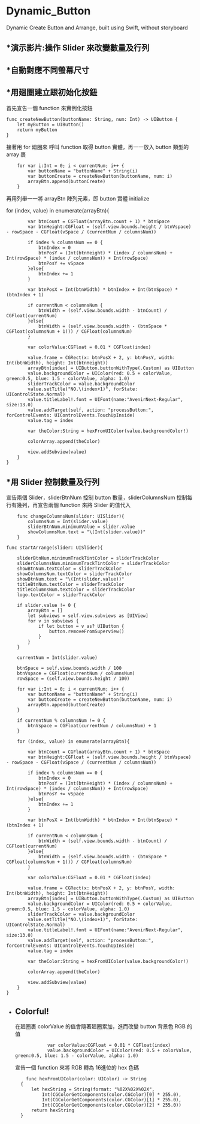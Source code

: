 # Dynamic_Button
Dynamic Create Button and Arrange, built using Swift, without storyboard

*演示影片:操作 Slider 來改變數量及行列
-------------------------------------------------------------------




*自動對應不同螢幕尺寸
-------------------------------------------------------------------




*用廻圈建立跟初始化按鈕
-------------------------------------------------------------------

首先宣告一個 function 來實例化按鈕

    func createNewButton(buttonName: String, num: Int) -> UIButton {
        let myButton = UIButton()
        return myButton
    }


接著用 for 廻圈來 呼叫 function 取得 button 實體，再一一放入 button 類型的 array 裹

        for var i:Int = 0; i < currentNum; i++ {
            var buttonName = "buttonName" + String(i)
            var buttonCreate = createNewButton(buttonName, num: i)
            arrayBtn.append(buttonCreate)
        }


再用列舉一一將 arrayBtn 陣列元素，即 button 實體 initialize

 for (index, value) in enumerate(arrayBtn){
            
            var btnCount = CGFloat(arrayBtn.count + 1) * btnSpace
            var btnHeight:CGFloat = (self.view.bounds.height / btnVspace) - rowSpace - CGFloat(vSpace / (currentNum / columnsNum))
            
            if index % columnsNum == 0 {
                btnIndex = 0
                btnPosY = (Int(btnHeight) * (index / columnsNum) + Int(rowSpace) * (index / columnsNum)) + Int(rowSpace)
                btnPosY += vSpace
            }else{
                btnIndex += 1
            }
            
            var btnPosX = Int(btnWidth) * btnIndex + Int(btnSpace) * (btnIndex + 1)
            
            if currentNum < columnsNum {
                btnWidth = (self.view.bounds.width - btnCount) / CGFloat(currentNum)
            }else{
                btnWidth = (self.view.bounds.width - (btnSpace * CGFloat(columnsNum + 1))) / CGFloat(columnsNum)
            }
            
            var colorValue:CGFloat = 0.01 * CGFloat(index)
            
            value.frame = CGRect(x: btnPosX + 2, y: btnPosY, width: Int(btnWidth), height: Int(btnHeight))
            arrayBtn[index] = UIButton.buttonWithType(.Custom) as UIButton
            value.backgroundColor = UIColor(red: 0.5 + colorValue, green:0.5, blue: 1.5 - colorValue, alpha: 1.0)
            sliderTrackColor = value.backgroundColor
            value.setTitle("NO.\(index+1)", forState: UIControlState.Normal)
            value.titleLabel!.font = UIFont(name:"AvenirNext-Regular", size:13.0)
            value.addTarget(self, action: "processButton:", forControlEvents: UIControlEvents.TouchUpInside)
            value.tag = index
            
            var theColor:String = hexFromUIColor(value.backgroundColor!)
            
            colorArray.append(theColor)
            
            view.addSubview(value)
        }
    }

  
  
  *用 Slider 控制數量及行列
  -------------------------------------------------------------------

宣告兩個 Slider，sliderBtnNum 控制 button 數量，sliderColumnsNum 控制每行有幾列，再宣告兩個 function 來將 Slider 的值代入

        func changeColumnsNum(slider: UISlider){
            columnsNum = Int(slider.value)
            sliderBtnNum.minimumValue = slider.value
            showColumnsNum.text = "\(Int(slider.value))"
        }

    func startArrange(slider: UISlider){
        
        sliderBtnNum.minimumTrackTintColor = sliderTrackColor
        sliderColumnsNum.minimumTrackTintColor = sliderTrackColor
        showBtnNum.textColor = sliderTrackColor
        showColumnsNum.textColor = sliderTrackColor
        showBtnNum.text = "\(Int(slider.value))"
        titleBtnNum.textColor = sliderTrackColor
        titleColumnsNum.textColor = sliderTrackColor
        logo.textColor = sliderTrackColor
        
        if slider.value != 0 {
            arrayBtn = []
            let subviews = self.view.subviews as [UIView]
            for v in subviews {
                if let button = v as? UIButton {
                    button.removeFromSuperview()
                }
            }
        }
        
        currentNum = Int(slider.value)
        
        btnSpace = self.view.bounds.width / 100
        btnVspace = CGFloat(currentNum / columnsNum)
        rowSpace = (self.view.bounds.height / 100)
        
        for var i:Int = 0; i < currentNum; i++ {
            var buttonName = "buttonName" + String(i)
            var buttonCreate = createNewButton(buttonName, num: i)
            arrayBtn.append(buttonCreate)
        }
        
        if currentNum % columnsNum != 0 {
            btnVspace = CGFloat(currentNum / columnsNum) + 1
        }
        
        for (index, value) in enumerate(arrayBtn){
            
            var btnCount = CGFloat(arrayBtn.count + 1) * btnSpace
            var btnHeight:CGFloat = (self.view.bounds.height / btnVspace) - rowSpace - CGFloat(vSpace / (currentNum / columnsNum))
            
            if index % columnsNum == 0 {
                btnIndex = 0
                btnPosY = (Int(btnHeight) * (index / columnsNum) + Int(rowSpace) * (index / columnsNum)) + Int(rowSpace)
                btnPosY += vSpace
            }else{
                btnIndex += 1
            }
            
            var btnPosX = Int(btnWidth) * btnIndex + Int(btnSpace) * (btnIndex + 1)
            
            if currentNum < columnsNum {
                btnWidth = (self.view.bounds.width - btnCount) / CGFloat(currentNum)
            }else{
                btnWidth = (self.view.bounds.width - (btnSpace * CGFloat(columnsNum + 1))) / CGFloat(columnsNum)
            }
            
            var colorValue:CGFloat = 0.01 * CGFloat(index)
            
            value.frame = CGRect(x: btnPosX + 2, y: btnPosY, width: Int(btnWidth), height: Int(btnHeight))
            arrayBtn[index] = UIButton.buttonWithType(.Custom) as UIButton
            value.backgroundColor = UIColor(red: 0.5 + colorValue, green:0.5, blue: 1.5 - colorValue, alpha: 1.0)
            sliderTrackColor = value.backgroundColor
            value.setTitle("NO.\(index+1)", forState: UIControlState.Normal)
            value.titleLabel!.font = UIFont(name:"AvenirNext-Regular", size:13.0)
            value.addTarget(self, action: "processButton:", forControlEvents: UIControlEvents.TouchUpInside)
            value.tag = index
            
            var theColor:String = hexFromUIColor(value.backgroundColor!)
            
            colorArray.append(theColor)
            
            view.addSubview(value)
        }
    }



* Colorful!
  -------------------------------------------------------------------
  
  在廻圈裹 colorValue 的值會隨著廻圈累加，進而改變 button 背景色 RGB 的值 

                  var colorValue:CGFloat = 0.01 * CGFloat(index)
                  value.backgroundColor = UIColor(red: 0.5 + colorValue, green:0.5, blue: 1.5 - colorValue, alpha: 1.0)
  
  
  宣告一個 function 來將 RGB 轉為 16進位的 hex 色碼
  
          func hexFromUIColor(color: UIColor) -> String
        {
            let hexString = String(format: "%02X%02X%02X",
                Int(CGColorGetComponents(color.CGColor)[0] * 255.0),
                Int(CGColorGetComponents(color.CGColor)[1] * 255.0),
                Int(CGColorGetComponents(color.CGColor)[2] * 255.0))
            return hexString
        }
  
